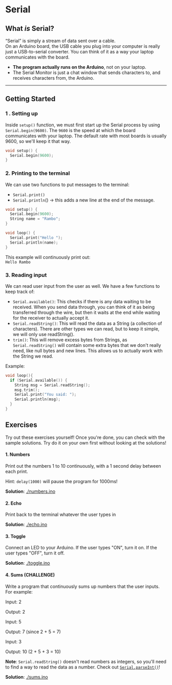 # Serial

## What *is* Serial?

“Serial” is simply a stream of data sent over a cable.  
On an Arduino board, the USB cable you plug into your computer is really just a USB-to-serial converter.
You can think of it as a way your laptop communicates with the board.

- **The program actually runs on the Arduino**, not on your laptop.  
- The Serial Monitor is just a chat window that sends characters to, and receives characters from, the Arduino.

---

## Getting Started

### 1 . Setting up

Inside `setup()` function, we must first start up the Serial process by using `Serial.begin(9600)`. The `9600` is the speed at which the board communicates with your laptop. The default rate with most boards is usually 9600, so we'll keep it that way.

```cpp
void setup() {
  Serial.begin(9600);
}
```

### 2. Printing to the terminal

We can use two functions to put messages to the terminal:
- `Serial.print()`
- `Serial.println`() -> this adds a new line at the end of the message.

```cpp
void setup() {
  Serial.begin(9600);
  String name = "Rambo";
}

void loop() {
  Serial.print("Hello ");
  Serial.println(name);
}
```

This example will continuously print out:  
`Hello Rambo`

### 3. Reading input

We can read user input from the user as well. We have a few functions to keep track of:

- `Serial.available()`: This checks if there is any data waiting to be received. When you send data through, you can think of it as being transferred through the wire, but then it waits at the end while waiting for the receiver to actually accept it.
- `Serial.readString()`: This will read the data as a String (a collection of characters). There are other types we can read, but to keep it simple, we will only use readString().
- `trim()`: This will remove excess bytes from Strings, as `Serial.readString()` will contain some extra bytes that we don't really need, like null bytes and new lines. This allows us to actually work with the String we read.

Example:

```cpp
void loop(){
  if (Serial.available()) {
    String msg = Serial.readString();
    msg.trim();
    Serial.print("You said: ");
    Serial.println(msg);
  }
}
```

## Exercises

Try out these exercises yourself! Once you're done, you can check with the sample solutions. Try do it on your own first without looking at the solutions!

#### 1. Numbers

Print out the numbers 1 to 10 continuously, with a 1 second delay between each print.

Hint: `delay(1000)` will pause the program for 1000ms!

**Solution**: [./numbers.ino](./numbers.ino) 

#### 2. Echo

Print back to the terminal whatever the user types in

**Solution**: [./echo.ino](./echo.ino) 

#### 3. Toggle

Connect an LED to your Arduino. If the user types "ON", turn it on. If the user types "OFF", turn it off.

**Solution**: [./toggle.ino](./toggle.ino) 


#### 4. Sums (CHALLENGE)

Write a program that continuously sums up numbers that the user inputs. For example:

Input: 2

Output: 2

Input: 5

Output: 7 (since 2 + 5 = 7)

Input: 3

Output: 10 (2 + 5 + 3 = 10)

**Note**: `Serial.readString()` doesn't read numbers as integers, so you'll need to find a way to read the data as a number. Check out [`Serial.parseInt()`](https://docs.arduino.cc/language-reference/en/functions/communication/serial/parseInt/)!

**Solution**: [./sums.ino](./sums.ino) 


